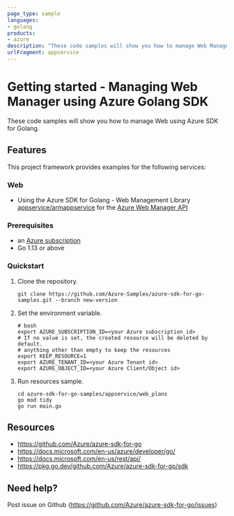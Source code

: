 ```yaml
---
page_type: sample
languages:
- golang
products:
- azure
description: "These code samples will show you how to manage Web Manager using Azure SDK for Golang."
urlFragment: appservice
---
```


# Getting started - Managing Web Manager using Azure Golang SDK

These code samples will show you how to manage Web using Azure SDK for Golang.

## Features

This project framework provides examples for the following services:

### Web
* Using the Azure SDK for Golang - Web Management Library [appservice/armappservice](https://pkg.go.dev/github.com/Azure/azure-sdk-for-go/sdk/resourcemanager/appservice/armappservice) for the [Azure Web Manager API](https://docs.microsoft.com/en-us/rest/api/web-apps/)

### Prerequisites
* an [Azure subscription](https://azure.microsoft.com)
* Go 1.13 or above

### Quickstart

1. Clone the repository.

    ```
    git clone https://github.com/Azure-Samples/azure-sdk-for-go-samples.git --branch new-version
    ```
   
2. Set the environment variable.

   ```
   # bash
   export AZURE_SUBSCRIPTION_ID=<your Azure subscription id> 
   # If no value is set, the created resource will be deleted by default.
   # anything other than empty to keep the resources
   export KEEP_RESOURCE=1 
   export AZURE_TENANT_ID=<your Azure Tenant id>          
   export AZURE_OBJECT_ID=<your Azure Client/Object id> 
   ```

3. Run resources sample.

    ```
    cd azure-sdk-for-go-samples/appservice/web_plans
    go mod tidy
    go run main.go
    ```
   
## Resources

- https://github.com/Azure/azure-sdk-for-go
- https://docs.microsoft.com/en-us/azure/developer/go/
- https://docs.microsoft.com/en-us/rest/api/
- https://pkg.go.dev/github.com/Azure/azure-sdk-for-go/sdk

## Need help?

Post issue on Github (https://github.com/Azure/azure-sdk-for-go/issues)
